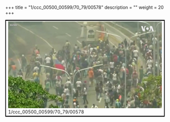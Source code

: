+++
title = "1/ccc_00500_00599/70_79/00578"
description = ""
weight = 20
+++

<table style="border:2px solid black;max-width:800px;max-height:800px;" 
><tr><td>
<img class="center-fit-jpg"
src="/jpg_/aaa_20190430_NxaOmWaI8sI_00577.jpg">
1/ccc_00500_00599/70_79/00578
</img></td></tr></table>
